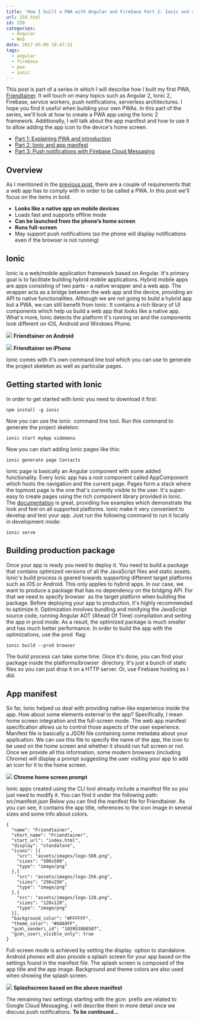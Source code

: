 ```yaml
---
title: 'How I built a PWA with Angular and Firebase Part 2: Ionic and app manifest'
url: 250.html
id: 250
categories:
  - Angular
  - Web
date: 2017-05-09 18:47:22
tags:
  - angular
  - firebase
  - pwa
  - ionic
---
```


This post is part of a series in which I will describe how I built my first PWA, [Friendtainer](http://friendtainer.com). It will touch on many topics such as Angular 2, Ionic 2, Firebase, service workers, push notifications, serverless architectures. I hope you find it useful when building your own PWAs. In this part of the series, we'll look at how to create a PWA app using the Ionic 2 framework. Additionally, I will talk about the app manifest and how to use it to allow adding the app icon to the device's home screen.

*   [Part 1: Explaining PWA and introduction](https://codewithstyle.info/how-i-built-a-progressive-web-app-with-angular-and-firebase-part-1/)
*   [Part 2: Ionic and app manifest](https://codewithstyle.info/how-i-built-a-pwa-with-angular-and-firebase-part-2-ionic-2/)
*   [Part 3: Push notifications with Firebase Cloud Messaging](https://codewithstyle.info/push-notifications-with-fcm/)

Overview
--------

As I mentioned in the [previous post](http://codewithstyle.info/how-i-built-a-progressive-web-app-with-angular-and-firebase-part-1/), there are a couple of requirements that a web app has to comply with in order to be called a PWA. In this post we'll focus on the items in bold.

*   **Looks like a native app on mobile devices**
*   Loads fast and supports offline mode
*   **Can be launched from the phone’s home screen**
*   **Runs full-screen**
*   May support push notifications (so the phone will display notifications even if the browser is not running)

Ionic
-----

Ionic is a web/mobile application framework based on Angular. It's primary goal is to facilitate building hybrid mobile applications. Hybrid mobile apps are apps consisting of two parts - a native wrapper and a web app. The wrapper acts as a bridge between the web app and the device, providing an API to native functionalities. Although we are not going to build a hybrid app but a PWA, we can still benefit from Ionic. It contains a rich library of UI components which help us build a web app that looks like a native app. What's more, Ionic detects the platform it's running on and the components look different on iOS, Android and Windows Phone. 

![](/images/2017/05/Zrzut-ekranu-2017-05-09-o-20.25.18.png)
**Friendtainer on Android**

![](/images/2017/05/Zrzut-ekranu-2017-05-09-o-20.24.38.png) 
**Friendtainer on iPhone**

Ionic comes with it's own command line tool which you can use to generate the project skeleton as well as particular pages.

Getting started with Ionic
--------------------------

In order to get started with Ionic you need to download it first:

```
npm install -g ionic
```

Now you can use the ionic  command line tool. Run this command to generate the project skeleton:

```
ionic start myApp sidemenu
```

Now you can start adding Ionic pages like this:

```
ionic generate page Contacts
```

Ionic page is basically an Angular component with some added functionality. Every Ionic app has a root component called AppComponent  which hosts the navigation and the current page. Pages form a stack where the topmost page is the one that's currently visible to the user. It's super-easy to create pages using the rich component library provided in Ionic. The [documentation](https://ionicframework.com/docs/components/#overview) is great, providing live examples which demonstrate the look and feel on all supported platforms. Ionic make it very convenient to develop and test your app. Just run the following command to run it locally in development mode:

```
ionic serve
```

Building production package
---------------------------

Once your app is ready you need to deploy it. You need to build a package that contains optimized versions of all the JavaScript files and static assets. Ionic's build process is geared towards supporting different target platforms such as iOS or Android. This only applies to hybrid apps. In our case, we want to produce a package that has no dependency on the bridging API. For that we need to specify browser  as the target platform when building the package. Before deploying your app to production, it's highly recommended to optimize it. Optimization involves bundling and minifying the JavaScript source code, running Angular AOT (Ahead Of Time) compilation and setting the app in prod mode. As a result, the optimized package is much smaller and has much better performance. In order to build the app with the optimizations, use the prod  flag:

```
ionic build --prod browser
```

The build process can take some time. Once it's done, you can find your package inside the platforms/browser  directory. It's just a bunch of static files so you can just drop it on a HTTP server. Or, use Firebase hosting as I did.

App manifest
------------

So far, Ionic helped us deal with providing native-like experience inside the app. How about some elements external to the app? Specifically, I mean home screen integration and the full-screen mode. The web app manifest specification allows us to control those aspects of the user experience. Manifest file is basically a JSON file containing some metadata about your application. We can use this file to specify the name of the app, the icon to be used on the home screen and whether it should run full screen or not. Once we provide all this information, some modern browsers (including Chrome) will display a prompt suggesting the user visiting your app to add an icon for it to the home screen. 

![](/images/2017/04/Zrzut-ekranu-2017-04-14-o-12.00.43.png) 
**Chrome home screen prompt**

Ionic apps created using the CLI tool already include a manifest file so you just need to modify it. You can find it under the following path: src/manifest.json Below you can find the manifest file for Friendtainer. As you can see, it contains the app title, references to the icon image in several sizes and some info about colors.

```
{
  "name": "Friendtainer",
  "short_name": "Friendtainer",
  "start_url": "index.html",
  "display": "standalone",
  "icons": [{
    "src": "assets/images/logo-500.png",
    "sizes": "500x500",
    "type": "image/png"
  },{
    "src": "assets/images/logo-256.png",
    "sizes": "256x256",
    "type": "image/png"
  },{
    "src": "assets/images/logo-128.png",
    "sizes": "128x128",
    "type": "image/png"
  }],
  "background_color": "#FFFFFF",
  "theme_color": "#68A9FF",
  "gcm\_sender\_id": "103953800507",
  "gcm\_user\_visible_only": true
}
```

Full-screen mode is achieved by setting the display  option to standalone. Android phones will also provide a splash screen for your app based on the settings found in the manifest file. The splash screen is composed of the app title and the app image. Background and theme colors are also used when showing the splash screen.

![](/images/2017/05/Zrzut-ekranu-2017-05-09-o-20.34.18.png) 
**Splashscreen based on the above manifest** 

The remaining two settings starting with the gcm  prefix are related to Google Cloud Messaging. I will describe them in more detail once we discuss push notifications. **To be continued...**